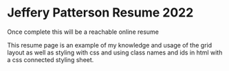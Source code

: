# Jeffery Patterson Resume 2022
Once complete this will be a reachable online resume 

This resume page is an example of my knowledge and usage of the grid layout as well as styling with css and using class names and ids in html with a css connected styling sheet.